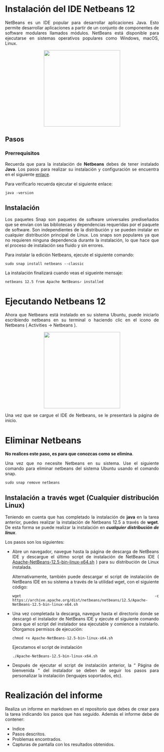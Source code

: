 <div align="justify">

# Instalación del IDE Netbeans 12

  NetBeans es un IDE popular para desarrollar aplicaciones Java. Esto permite desarrollar aplicaciones a partir de un conjunto de componentes de software modulares llamados módulos. NetBeans está disponible para ejecutarse en sistemas operativos populares como Windows, macOS, Linux.

<div align="center">
  <img src="https://www.linuxadictos.com/wp-content/uploads/apache-netbeans.jpg" width="250px">
</div>


## Pasos

### Prerrequisitos

  Recuerda que para la instalación de __Netbeans__ debes de tener instalado __Java__. Los pasos para realizar su instalación y configuración se encuentra en el siguiente [enlace](tarea-jdk.md).

  Para verificarlo recuerda ejecutar el siguiente enlace:

  ```console
  java -version
  ```

## Instalación

  Los paquetes Snap son paquetes de software universales prediseñados que se envían con las bibliotecas y dependencias requeridas por el paquete de software. Son independientes de la distribución y se pueden instalar en cualquier distribución principal de Linux. Los snaps son populares ya que no requieren ninguna dependencia durante la instalación, lo que hace que el proceso de instalación sea fluido y sin errores.

  Para instalar la edición Netbeans, ejecute el siguiente comando:

```console
sudo snap install netbeans --classic
```

  La instalación finalizará cuando veas el sigueinte mensaje:

  ```console
  netbeans 12.5 from Apache NetBeans✓ installed
  ```

# Ejecutando Netbeans 12

  Ahora que Netbeans está instalado en su sistema Ubuntu, puede iniciarlo escribiendo netbeans en su terminal o haciendo clic en el icono de Netbeans ( Activities -> Netbeans ).

<div align="center">
  <img src="https://liukin.es/wp-content/uploads/2021/10/Como-instalar-Netbeans-en-Ubuntu-Linux.png" width="250px">
</div>

  Una vez que se cargue el IDE de Netbeans, se le presentará la página de inicio.

# Eliminar Netbeans

__No realices este paso, es para que conozcas como se elimina__.

 Una vez que no necesite Netbeans en su sistema. Use el siguiente comando para eliminar netbeans del sistema Ubuntu usando el comando snap.

```console
sudo snap remove netbeans
```

## Instalación a través wget (Cualquier distribución Linux)

Teniendo en cuenta que has completado la instalación de __java__ en la tarea anterior, puedes realizar la instalación de Netbeans 12.5 a través de __wget__. De esta forma se puede realizar la instalación en ___cualquier distribución de linux___.

Los pasos son los siguientes:
- Abre un navegador, navegue hasta la página de descarga de NetBeans IDE y descargue el último script de instalación de NetBeans IDE ([ Apache-NetBeans-12.5-bin-linux-x64.sh](https://netbeans.apache.org/download/nb125/nb125.html) ) para su distribución de Linux instalada.

  Alternativamente, también puede descargar el script de instalación de NetBeans IDE en su sistema a través de la utilidad wget, con el siguiente código:
  ```console
  wget -c  https://archive.apache.org/dist/netbeans/netbeans/12.5/Apache-NetBeans-12.5-bin-linux-x64.sh
  ```
- Una vez completada la descarga, navegue hasta el directorio donde se descargó el instalador de NetBeans IDE y ejecute el siguiente comando para que el script del instalador sea ejecutable y comience a instalarlo.
  Otorgamos permisos de ejecución:
  ```code
  chmod +x Apache-NetBeans-12.5-bin-linux-x64.sh 
  ```
  Ejecutamos el script de instalación
  ```code
  ./Apache-NetBeans-12.5-bin-linux-x64.sh
  ```
- Después de ejecutar el script de instalación anterior, la “ Página de bienvenida ” del instalador se deben de seguir los pasos para personalizar la instalación (lenguajes soportados, etc).
# Realización del informe

 Realiza un informe en markdown en el repositorio que debes de crear para la tarea indicando los pasos que has seguido.
Además el informe debe de contener:
 - Indice
 - Pasos descritos.
 - Problemas encontrados.
 - Capturas de pantalla con los resultados obtenidos.



</div>
